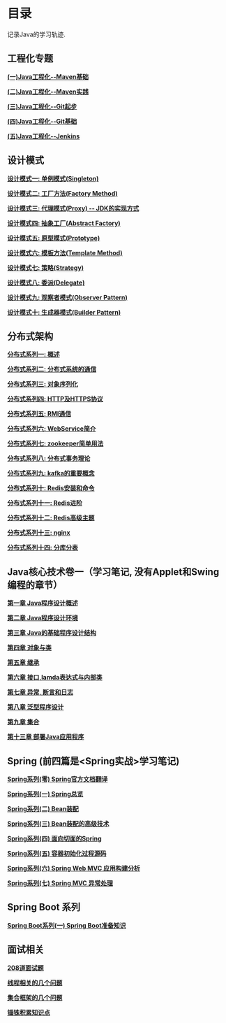 # 目录

记录Java的学习轨迹.

## 工程化专题

**[(一)Java工程化--Maven基础](https://www.cnblogs.com/walkinhalo/p/9514469.html)**

**[(二)Java工程化--Maven实践](https://www.cnblogs.com/walkinhalo/p/9547606.html)**

**[(三)Java工程化--Git起步](https://www.cnblogs.com/walkinhalo/p/9538998.html)**

**[(四)Java工程化--Git基础](https://www.cnblogs.com/walkinhalo/p/9541362.html)**

**[(五)Java工程化--Jenkins](https://www.cnblogs.com/walkinhalo/p/9553713.html)**

## 设计模式

**[设计模式一: 单例模式(Singleton)](https://www.cnblogs.com/walkinhalo/p/9513118.html)**

**[设计模式二: 工厂方法(Factory Method)](https://www.cnblogs.com/walkinhalo/p/9563289.html)**

**[设计模式三: 代理模式(Proxy) -- JDK的实现方式](https://www.cnblogs.com/walkinhalo/p/9567496.html)**

**[设计模式四: 抽象工厂(Abstract Factory)](https://www.cnblogs.com/walkinhalo/p/9573109.html)**

**[设计模式五: 原型模式(Prototype)](https://www.cnblogs.com/walkinhalo/p/9579393.html)**

**[设计模式六: 模板方法(Template Method)](https://www.cnblogs.com/walkinhalo/p/9588618.html)**

**[设计模式七: 策略(Strategy)](https://www.cnblogs.com/walkinhalo/p/9591039.html)**

**[设计模式八: 委派(Delegate)](https://www.cnblogs.com/walkinhalo/p/9603932.html)**

**[设计模式九: 观察者模式(Observer Pattern)](https://www.cnblogs.com/walkinhalo/p/9638457.html)**

**[设计模式十: 生成器模式(Builder Pattern)](https://www.cnblogs.com/walkinhalo/p/9816831.html)**

## 分布式架构

**[分布式系列一: 概述](https://www.cnblogs.com/walkinhalo/p/9646011.html)**

**[分布式系列二: 分布式系统的通信](https://www.cnblogs.com/walkinhalo/p/9651065.html)**

**[分布式系列三: 对象序列化](https://www.cnblogs.com/walkinhalo/p/9661424.html)**

**[分布式系列四: HTTP及HTTPS协议](https://www.cnblogs.com/walkinhalo/p/9669340.html)**

**[分布式系列五: RMI通信](https://www.cnblogs.com/walkinhalo/p/9678139.html)**

**[分布式系列六: WebService简介](https://www.cnblogs.com/walkinhalo/p/9685356.html)**

**[分布式系列七: zookeeper简单用法](https://www.cnblogs.com/walkinhalo/p/9740198.html)**

**[分布式系列八: 分布式事务理论](https://www.cnblogs.com/walkinhalo/p/10647977.html)**

**[分布式系列九: kafka的重要概念](https://www.cnblogs.com/walkinhalo/p/10692705.html)**

**[分布式系列十: Redis安装和命令](https://www.cnblogs.com/walkinhalo/p/10704721.html)**

**[分布式系列十一: Redis进阶](https://www.cnblogs.com/walkinhalo/p/10710107.html)**

**[分布式系列十二: Redis高级主题](https://www.cnblogs.com/walkinhalo/p/10719688.html)**

**[分布式系列十三: nginx](https://www.cnblogs.com/walkinhalo/p/10735292.html)**

**[分布式系列十四: 分库分表](https://www.cnblogs.com/walkinhalo/p/10740781.html)**

## Java核心技术卷一（学习笔记, 没有Applet和Swing编程的章节）

**[第一章 Java程序设计概述](https://www.cnblogs.com/walkinhalo/p/9556808.html)**

**[第二章 Java程序设计环境](https://www.cnblogs.com/walkinhalo/p/9561676.html)**

**[第三章 Java的基础程序设计结构](https://www.cnblogs.com/walkinhalo/p/9569241.html)**

**[第四章 对象与类](https://www.cnblogs.com/walkinhalo/p/9580033.html)**

**[第五章 继承](https://www.cnblogs.com/walkinhalo/p/9591552.html)**

**[第六章 接口,lamda表达式与内部类](https://www.cnblogs.com/walkinhalo/p/9601803.html)**

**[第七章 异常, 断言和日志](https://www.cnblogs.com/walkinhalo/p/9622148.html)**

**[第八章 泛型程序设计](https://www.cnblogs.com/walkinhalo/p/9651891.html)**

**[第九章 集合](https://www.cnblogs.com/walkinhalo/p/9651847.html)**

**[第十三章 部署Java应用程序](https://www.cnblogs.com/walkinhalo/p/9678440.html)**

## Spring (前四篇是<Spring实战>学习笔记)

**[Spring系列(零) Spring官方文档翻译](https://www.cnblogs.com/walkinhalo/p/10502420.html)**

**[Spring系列(一) Spring总览](https://www.cnblogs.com/walkinhalo/p/9601226.html)**

**[Spring系列(二) Bean装配](https://www.cnblogs.com/walkinhalo/p/9607524.html)**

**[Spring系列(三) Bean装配的高级技术](https://www.cnblogs.com/walkinhalo/p/9613360.html)**

**[Spring系列(四) 面向切面的Spring](https://www.cnblogs.com/walkinhalo/p/9628086.html)**

**[Spring系列(五) 容器初始化过程源码](https://www.cnblogs.com/walkinhalo/p/9649415.html)**

**[Spring系列(六) Spring Web MVC 应用构建分析](https://www.cnblogs.com/walkinhalo/p/9732125.html)**

**[Spring系列(七) Spring MVC 异常处理](https://www.cnblogs.com/walkinhalo/p/9744656.html)**

## Spring Boot 系列

**[Spring Boot系列(一) Spring Boot准备知识](https://www.cnblogs.com/walkinhalo/p/10756699.html)**

## 面试相关

**[208道面试题](https://www.cnblogs.com/walkinhalo/p/10686437.html)**

**[线程相关的几个问题](https://www.cnblogs.com/walkinhalo/p/10752221.html)**

**[集合框架的几个问题]()**

**[锱铢积累知识点]()**